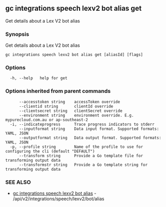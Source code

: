 ## gc integrations speech lexv2 bot alias get

Get details about a Lex V2 bot alias

### Synopsis

Get details about a Lex V2 bot alias

```
gc integrations speech lexv2 bot alias get [aliasId] [flags]
```

### Options

```
  -h, --help   help for get
```

### Options inherited from parent commands

```
      --accesstoken string    accessToken override
      --clientid string       clientId override
      --clientsecret string   clientSecret override
      --environment string    environment override. E.g. mypurecloud.com.au or ap-southeast-2
  -i, --indicateprogress      Trace progress indicators to stderr
      --inputformat string    Data input format. Supported formats: YAML, JSON
      --outputformat string   Data output format. Supported formats: YAML, JSON
  -p, --profile string        Name of the profile to use for configuring the cli (default "DEFAULT")
      --transform string      Provide a Go template file for transforming output data
      --transformstr string   Provide a Go template string for transforming output data
```

### SEE ALSO

* [gc integrations speech lexv2 bot alias](gc_integrations_speech_lexv2_bot_alias.html)	 - /api/v2/integrations/speech/lexv2/bot/alias


